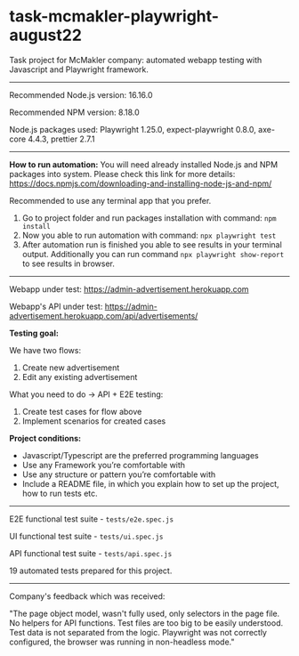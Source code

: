 # task-mcmakler-playwright-august22

Task project for McMakler company: automated webapp testing with Javascript and Playwright framework.

---

Recommended Node.js version: 16.16.0

Recommended NPM version: 8.18.0

Node.js packages used: Playwright 1.25.0, expect-playwright 0.8.0, axe-core 4.4.3, prettier 2.7.1

---

**How to run automation:**
You will need already installed Node.js and NPM packages into system. Please check this link for more details: https://docs.npmjs.com/downloading-and-installing-node-js-and-npm/

Recommended to use any terminal app that you prefer.

1. Go to project folder and run packages installation with command: `npm install`
2. Now you able to run automation with command: `npx playwright test`
3. After automation run is finished you able to see results in your terminal output.
   Additionally you can run command `npx playwright show-report` to see results in browser.

---

Webapp under test: https://admin-advertisement.herokuapp.com

Webapp's API under test: https://admin-advertisement.herokuapp.com/api/advertisements/

**Testing goal:**

We have two flows:

1. Create new advertisement
2. Edit any existing advertisement

What you need to do → API + E2E testing:

1. Create test cases for flow above
2. Implement scenarios for created cases

**Project conditions:**
* Javascript/Typescript are the preferred programming languages
* Use any Framework you’re comfortable with
* Use any structure or pattern you’re comfortable with
* Include a README file, in which you explain how to set up the project, how to run
tests etc.

---

E2E functional test suite - `tests/e2e.spec.js`

UI functional test suite - `tests/ui.spec.js`

API functional test suite - `tests/api.spec.js`

19 automated tests prepared for this project.

---

Company's feedback which was received:

"The page object model, wasn't fully used, only selectors in the page file. No helpers for API functions. Test files are too big to be easily understood. Test data is not separated from the logic. Playwright was not correctly configured, the browser was running in non-headless mode."
